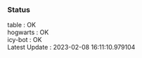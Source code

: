 ### Status


table : OK  
hogwarts : OK  
icy-bot : OK  
Latest Update : 2023-02-08 16:11:10.979104
